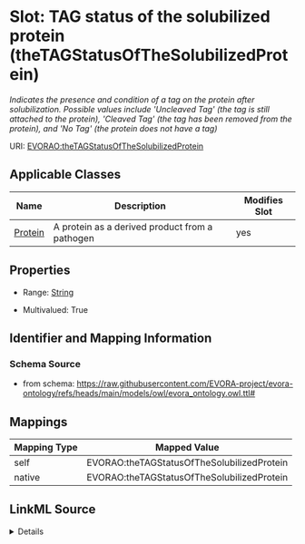

# Slot: TAG status of the solubilized protein (theTAGStatusOfTheSolubilizedProtein)


_Indicates the presence and condition of a tag on the protein after solubilization. Possible values include 'Uncleaved Tag' (the tag is still attached to the protein), 'Cleaved Tag' (the tag has been removed from the protein), and 'No Tag' (the protein does not have a tag)_





URI: [EVORAO:theTAGStatusOfTheSolubilizedProtein](https://raw.githubusercontent.com/EVORA-project/evora-ontology/refs/heads/main/models/owl/evora_ontology.owl.ttl#theTAGStatusOfTheSolubilizedProtein)



<!-- no inheritance hierarchy -->





## Applicable Classes

| Name | Description | Modifies Slot |
| --- | --- | --- |
| [Protein](Protein.md) | A protein as a derived product from a pathogen |  yes  |







## Properties

* Range: [String](String.md)

* Multivalued: True





## Identifier and Mapping Information







### Schema Source


* from schema: https://raw.githubusercontent.com/EVORA-project/evora-ontology/refs/heads/main/models/owl/evora_ontology.owl.ttl#




## Mappings

| Mapping Type | Mapped Value |
| ---  | ---  |
| self | EVORAO:theTAGStatusOfTheSolubilizedProtein |
| native | EVORAO:theTAGStatusOfTheSolubilizedProtein |




## LinkML Source

<details>
```yaml
name: theTAGStatusOfTheSolubilizedProtein
description: Indicates the presence and condition of a tag on the protein after solubilization.
  Possible values include 'Uncleaved Tag' (the tag is still attached to the protein),
  'Cleaved Tag' (the tag has been removed from the protein), and 'No Tag' (the protein
  does not have a tag)
title: TAG status of the solubilized protein
from_schema: https://raw.githubusercontent.com/EVORA-project/evora-ontology/refs/heads/main/models/owl/evora_ontology.owl.ttl#
rank: 1000
alias: theTAGStatusOfTheSolubilizedProtein
domain_of:
- Protein
range: string
required: false
multivalued: true

```
</details>